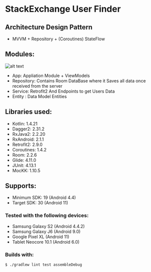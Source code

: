 # StackExchange User Finder

## Architecture Design Pattern
* MVVM + Repository + (Coroutines) StateFlow

## Modules:
![alt text](https://i.ibb.co/2ScTfmn/Archtecture.png)
* App: Appliation Module + ViewModels
* Repository: Contains Room DataBase where it Saves all data once received from the server
* Service: Retrofit2 And Endpoints to get Users Data
* Entity : Data Model Entities

## Libraries used:
* Kotlin: 1.4.21
* Dagger2: 2.31.2
* RxJava2: 2.2.20
* RxAndroid: 2.1.1
* Retrofit2: 2.9.0
* Coroutines: 1.4.2
* Room: 2.2.6
* Glide: 4.11.0
* JUnit: 4.13.1
* MocKK: 1.10.5

## Supports:
* Minimum SDK: 19 (Android 4.4)
* Target SDK: 30 (Android 11)

### Tested with the following devices:
* Samsung Galaxy S2 (Android 4.4.2)
* Samsung Galaxy J6 (Android 9.0)
* Google Pixel XL (Android 11)
* Tablet Neocore 10.1 (Android 6.0)

### Builds with:
`$ ./gradlew lint test assembleDebug`
